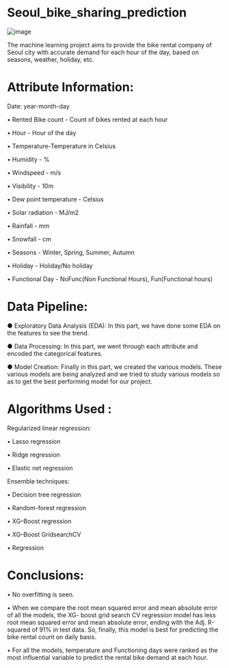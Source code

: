 # Seoul_bike_sharing_prediction
![image](https://github.com/udaykbce/Seoul_bike_sharing_prediction/assets/107920149/bf1a6559-960c-43a2-8df7-d65e05bb3b12)

The machine learning project aims to provide the bike rental company of Seoul city with accurate demand for each hour of the day, based on seasons, weather, holiday, etc.

# Attribute Information:

Date: year-month-day

• Rented Bike count - Count of bikes rented at each hour

• Hour - Hour of the day

• Temperature-Temperature in Celsius

• Humidity - %

• Windspeed - m/s

• Visibility - 10m

• Dew point temperature - Celsius

• Solar radiation - MJ/m2

• Rainfall - mm

• Snowfall - cm

• Seasons - Winter, Spring, Summer, Autumn

• Holiday - Holiday/No holiday

• Functional Day - NoFunc(Non Functional Hours), Fun(Functional hours)

# Data Pipeline:
● Exploratory Data Analysis (EDA): In this part, we have done some EDA on the features to see the trend.

● Data Processing: In this part, we went through each attribute and encoded the categorical features.

● Model Creation: Finally in this part, we created the various models. These various models are being analyzed and we tried to study various models so as to get the best performing model for our project.

# Algorithms Used :

Regularized linear regression:

• Lasso regression

• Ridge regression

• Elastic net regression

Ensemble techniques:

• Decision tree regression

• Random-forest regression

• XG–Boost regression

• XG–Boost GridsearchCV

• Regression

# Conclusions:

• No overfitting is seen.

• When we compare the root mean squared error and mean absolute error of all the models, the XG- boost grid search CV regression model has less root mean squared error and mean absolute error, ending with the Adj. R-squared of 91% in test data. So, finally, this model is best for predicting the bike rental count on daily basis.

• For all the models, temperature and Functioning days were ranked as the most influential variable to predict the rental bike demand at each hour.
